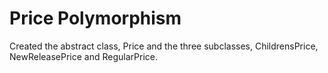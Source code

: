 <h1>Price Polymorphism</h1>

<p>Created the abstract class, Price and the three subclasses, ChildrensPrice, NewReleasePrice and RegularPrice.</p>
